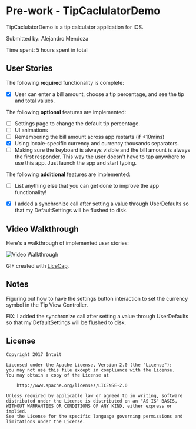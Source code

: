 # Pre-work - TipCaclulatorDemo

TipCaclulatorDemo is a tip calculator application for iOS.

Submitted by: Alejandro Mendoza

Time spent: 5 hours spent in total

## User Stories

The following **required** functionality is complete:

* [x] User can enter a bill amount, choose a tip percentage, and see the tip and total values.

The following **optional** features are implemented:
* [ ] Settings page to change the default tip percentage.
* [ ] UI animations
* [ ] Remembering the bill amount across app restarts (if <10mins)
* [x] Using locale-specific currency and currency thousands separators.
* [ ] Making sure the keyboard is always visible and the bill amount is always the first responder. This way the user doesn't have to tap anywhere to use this app. Just launch the app and start typing.

The following **additional** features are implemented:

- [ ] List anything else that you can get done to improve the app functionality!

* [x] I added a synchronize call after setting a value through UserDefaults so that my DefaultSettings will be flushed to disk.

## Video Walkthrough 

Here's a walkthrough of implemented user stories:

<img src='http://i.imgur.com/0M5JBIO.gif' title='Video Walkthrough' width='' alt='Video Walkthrough' />

GIF created with [LiceCap](http://www.cockos.com/licecap/).

## Notes

Figuring out how to have the settings button interaction to set the currency symbol in the Tip View Controller.

FIX: I added the synchronize call after setting a value through UserDefaults so that my DefaultSettings will be flushed to disk.

## License

    Copyright 2017 Intuit

    Licensed under the Apache License, Version 2.0 (the "License");
    you may not use this file except in compliance with the License.
    You may obtain a copy of the License at

        http://www.apache.org/licenses/LICENSE-2.0

    Unless required by applicable law or agreed to in writing, software
    distributed under the License is distributed on an "AS IS" BASIS,
    WITHOUT WARRANTIES OR CONDITIONS OF ANY KIND, either express or implied.
    See the License for the specific language governing permissions and
    limitations under the License.
